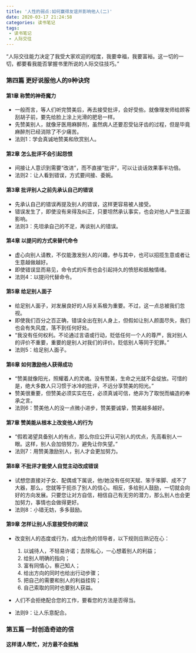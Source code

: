 ```yaml
---
title: '人性的弱点:如何赢得友谊并影响他人(二)'
date: 2020-03-17 21:24:58
categories: 读书笔记
tags:
 - 读书笔记
 - 人际交往
---
```

“人际交往能力决定了我受大家欢迎的程度，我要幸福，我要富裕。这一切的一切，都要看我能否掌握书里所说的人际交往技巧。”
<!-- more -->

### 第四篇 更好说服他人的9种诀窍

#### 第1章 称赞的神奇魔力

* 一般而言，等人们听完赞美后，再去接受批评，会好受些。就像理发师给顾客刮胡子前，要先给脸上涂上光滑的肥皂一样。
* 先赞美别人，就像牙医用麻醉剂，虽然病人还要忍受钻牙齿的过程，但是毕竟麻醉剂已经消除了不少痛苦。
* 法则1：学会真诚地赞美和欣赏别人。

#### 第2章 怎么批评不会引起怨恨

* 间接让人意识到需要“改进”，而不直接“批评”，可以让谈话效果事半功倍。
* 法则2：让人看到错误，方式要间接、委婉。

#### 第3章 批评别人之前先承认自己的错误

* 先承认自己的错误再提及别人的错误，这样更容易被人接受。
* 错误发生了，即使没有来得及纠正，只要坦然承认事实，也会对他人产生正面影响。
* 法则3：先坦承自己的不足，再谈别人的错误。

#### 第4章 以提问的方式来替代命令

* 虚心向别人请教，不仅能激发别人的兴趣，参与其中，也可以招揽生意或者让生意越做越好。
* 即使错误显而易见，命令式的斥责也会引起持久的愤怒和抵触情绪。
* 法则4：以提问代替命令。

#### 第5章 给足别人面子

* 给足别人面子，对发展良好的人际关系极为重要。不过，这一点总被我们忽视。
* 即使我们百分之百正确，错误全出在别人身上，但假如让别人颜面尽失，我们也会有失风度，落不到任何好处。
* “我没有任何权利。不论通过言语或行动，贬低任何一个人的尊严，我对别人的评价不重要，重要的是别人对我们的评价。贬低别人等同于犯罪。”
* 法则5：给足别人面子。

#### 第6章 如何激励他人获得成功

* “赞美就像阳光，照耀着人的灵魂。没有赞美，生命之光就不会绽放。可惜的是，绝大多数人只习惯于冰冷的批评，不远分享赞美的阳光。”
* 赞美很重要，但赞美必须实实在在，必须真诚可信，绝非为了取悦而编造的奉承之言。
* 法则6：赞美他人的没一点微小进步，赞美要诚挚，赞美越多越好。

#### 第7章 赞美能从根本上改变他人的行为

* “假若渴望具备别人的有点，那么你应公开认可别人的优点，先高看别人一眼。这样，别人会加倍努力，避免让你失望。”
* 法则7：用赞美激励别人，别人才会更加努力。

#### 第8章 不批评才能使人自觉主动改成错误

* 试想您直接对子女、配偶或下属说，他/她没有任何天赋、笨手笨脚、成不了大器，那么，您就等于扼杀了别人的信心。相反，多给别人鼓励，一切就会向好的方向发展。只要您让对方自信，相信自己有无穷的潜力，那么别人也会更加努力，事情也会做得更好。
* 法则8：小错无妨，多多鼓励。

#### 第9章 怎样让别人乐意接受你的建议

* 改变别人的态度或行为，成为出色的领导者，以下规则应熟记在心：

    1. 以诚待人，不轻易许诺；去除私心，一心想着别人的利益；
    2. 给别人明确的指向；
    3. 富有同情心，察己知人；
    4. 给出方向的同时也给出行动步骤；
    5. 把自己的需要和别人的利益挂钩；
    6. 自己索取的同时也要别人获益。
* 人们不会拒绝配合您的工作，要看您的方法是否得当。
* 法则9：让人乐意配合。

### 第五篇 一封创造奇迹的信

#### 这样请人帮忙，对方最不会抵触
